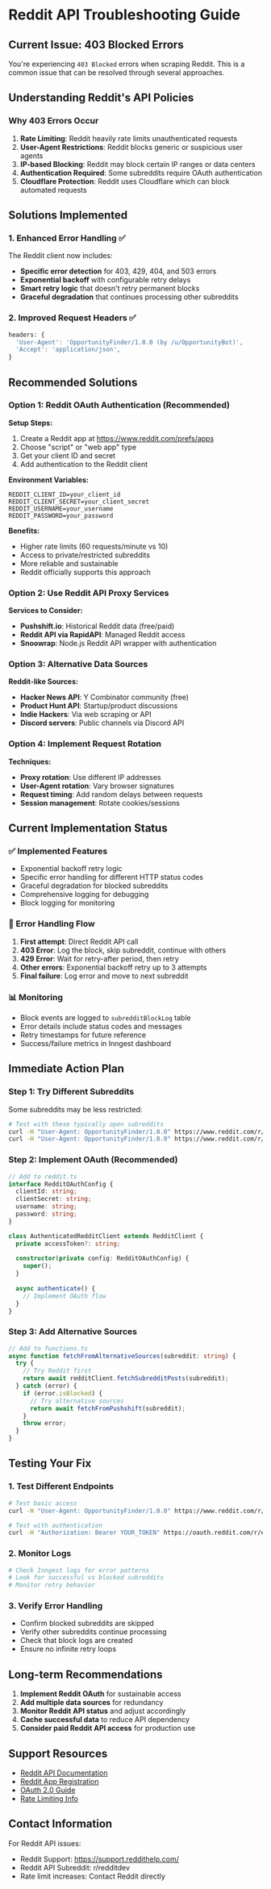 # Reddit API Troubleshooting Guide

## Current Issue: 403 Blocked Errors

You're experiencing `403 Blocked` errors when scraping Reddit. This is a common issue that can be resolved through several approaches.

## Understanding Reddit's API Policies

### Why 403 Errors Occur
1. **Rate Limiting**: Reddit heavily rate limits unauthenticated requests
2. **User-Agent Restrictions**: Reddit blocks generic or suspicious user agents
3. **IP-based Blocking**: Reddit may block certain IP ranges or data centers
4. **Authentication Required**: Some subreddits require OAuth authentication
5. **Cloudflare Protection**: Reddit uses Cloudflare which can block automated requests

## Solutions Implemented

### 1. Enhanced Error Handling ✅
The Reddit client now includes:
- **Specific error detection** for 403, 429, 404, and 503 errors
- **Exponential backoff** with configurable retry delays
- **Smart retry logic** that doesn't retry permanent blocks
- **Graceful degradation** that continues processing other subreddits

### 2. Improved Request Headers ✅
```typescript
headers: {
  'User-Agent': 'OpportunityFinder/1.0.0 (by /u/OpportunityBot)',
  'Accept': 'application/json',
}
```

## Recommended Solutions

### Option 1: Reddit OAuth Authentication (Recommended)

**Setup Steps:**
1. Create a Reddit app at https://www.reddit.com/prefs/apps
2. Choose "script" or "web app" type
3. Get your client ID and secret
4. Add authentication to the Reddit client

**Environment Variables:**
```env
REDDIT_CLIENT_ID=your_client_id
REDDIT_CLIENT_SECRET=your_client_secret
REDDIT_USERNAME=your_username
REDDIT_PASSWORD=your_password
```

**Benefits:**
- Higher rate limits (60 requests/minute vs 10)
- Access to private/restricted subreddits
- More reliable and sustainable
- Reddit officially supports this approach

### Option 2: Use Reddit API Proxy Services

**Services to Consider:**
- **Pushshift.io**: Historical Reddit data (free/paid)
- **Reddit API via RapidAPI**: Managed Reddit access
- **Snoowrap**: Node.js Reddit API wrapper with authentication

### Option 3: Alternative Data Sources

**Reddit-like Sources:**
- **Hacker News API**: Y Combinator community (free)
- **Product Hunt API**: Startup/product discussions
- **Indie Hackers**: Via web scraping or API
- **Discord servers**: Public channels via Discord API

### Option 4: Implement Request Rotation

**Techniques:**
- **Proxy rotation**: Use different IP addresses
- **User-Agent rotation**: Vary browser signatures
- **Request timing**: Add random delays between requests
- **Session management**: Rotate cookies/sessions

## Current Implementation Status

### ✅ Implemented Features
- Exponential backoff retry logic
- Specific error handling for different HTTP status codes
- Graceful degradation for blocked subreddits
- Comprehensive logging for debugging
- Block logging for monitoring

### 🔄 Error Handling Flow
1. **First attempt**: Direct Reddit API call
2. **403 Error**: Log the block, skip subreddit, continue with others
3. **429 Error**: Wait for retry-after period, then retry
4. **Other errors**: Exponential backoff retry up to 3 attempts
5. **Final failure**: Log error and move to next subreddit

### 📊 Monitoring
- Block events are logged to `subredditBlockLog` table
- Error details include status codes and messages
- Retry timestamps for future reference
- Success/failure metrics in Inngest dashboard

## Immediate Action Plan

### Step 1: Try Different Subreddits
Some subreddits may be less restricted:
```bash
# Test with these typically open subreddits
curl -H "User-Agent: OpportunityFinder/1.0.0" https://www.reddit.com/r/programming/hot.json
curl -H "User-Agent: OpportunityFinder/1.0.0" https://www.reddit.com/r/webdev/hot.json
```

### Step 2: Implement OAuth (Recommended)
```typescript
// Add to reddit.ts
interface RedditOAuthConfig {
  clientId: string;
  clientSecret: string;
  username: string;
  password: string;
}

class AuthenticatedRedditClient extends RedditClient {
  private accessToken?: string;
  
  constructor(private config: RedditOAuthConfig) {
    super();
  }
  
  async authenticate() {
    // Implement OAuth flow
  }
}
```

### Step 3: Add Alternative Sources
```typescript
// Add to functions.ts
async function fetchFromAlternativeSources(subreddit: string) {
  try {
    // Try Reddit first
    return await redditClient.fetchSubredditPosts(subreddit);
  } catch (error) {
    if (error.isBlocked) {
      // Try alternative sources
      return await fetchFromPushshift(subreddit);
    }
    throw error;
  }
}
```

## Testing Your Fix

### 1. Test Different Endpoints
```bash
# Test basic access
curl -H "User-Agent: OpportunityFinder/1.0.0" https://www.reddit.com/r/test/hot.json

# Test with authentication
curl -H "Authorization: Bearer YOUR_TOKEN" https://oauth.reddit.com/r/entrepreneur/hot
```

### 2. Monitor Logs
```bash
# Check Inngest logs for error patterns
# Look for successful vs blocked subreddits
# Monitor retry behavior
```

### 3. Verify Error Handling
- Confirm blocked subreddits are skipped
- Verify other subreddits continue processing
- Check that block logs are created
- Ensure no infinite retry loops

## Long-term Recommendations

1. **Implement Reddit OAuth** for sustainable access
2. **Add multiple data sources** for redundancy
3. **Monitor Reddit API status** and adjust accordingly
4. **Cache successful data** to reduce API dependency
5. **Consider paid Reddit API access** for production use

## Support Resources

- [Reddit API Documentation](https://www.reddit.com/dev/api/)
- [Reddit App Registration](https://www.reddit.com/prefs/apps)
- [OAuth 2.0 Guide](https://github.com/reddit-archive/reddit/wiki/OAuth2)
- [Rate Limiting Info](https://support.reddithelp.com/hc/en-us/articles/16160319875092-Reddit-Data-API-Wiki)

## Contact Information

For Reddit API issues:
- Reddit Support: https://support.reddithelp.com/
- Reddit API Subreddit: r/redditdev
- Rate limit increases: Contact Reddit directly